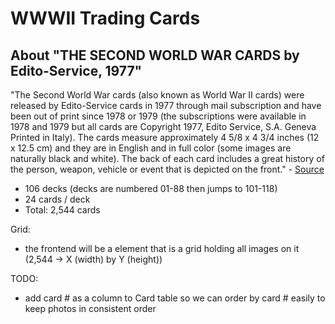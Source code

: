 # WWWII Trading Cards

## About "THE SECOND WORLD WAR CARDS by Edito-Service, 1977"

"The Second World War cards (also known as World War II cards) were released by Edito-Service cards in 1977 through mail subscription and have been out of print since 1978 or 1979 (the subscriptions were available in 1978 and 1979 but all cards are Copyright 1977, Edito Service, S.A. Geneva Printed in Italy). The cards measure approximately 4 5/8 x 4 3/4 inches (12 x 12.5 cm) and they are in English and in full color (some images are naturally black and white). The back of each card includes a great history of the person, weapon, vehicle or event that is depicted on the front." - [Source](https://forums.collectors.com/discussion/795697/1977-edito-serivce-cards-world-war-ii-cards)

- 106 decks (decks are numbered 01-88 then jumps to 101-118)
- 24 cards / deck
- Total: 2,544 cards

Grid:
- the frontend will be a <canvas> element that is a grid holding all images on it (2,544 -> X (width) by Y (height))

TODO:
- add card # as a column to Card table so we can order by card # easily to keep photos in consistent order